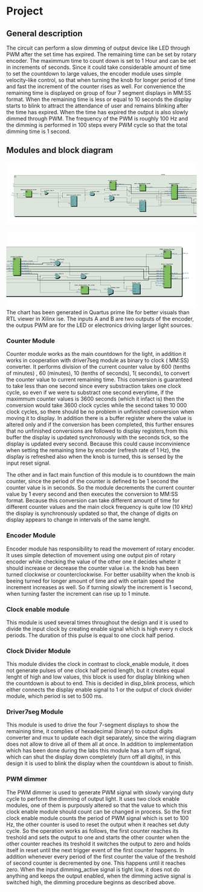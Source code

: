 # Project
## General description
The circuit can perform a slow dimming of output device like LED through PWM after the set time has expired. The remaining time can be set by rotary encoder. The maximmum time to count down is set to 1 Hour and can be set in increments of seconds. Since it could take considerable amount of time to set the countdown to large values, the encoder module uses simple velocity-like control, so that when turning the knob for longer period of time and fast the increment of the counter rises as well. For convenience the remaining time is displayed on group of four 7 segment displays in MM:SS format. When the remaining time is less or equal to 10 seconds the display starts to blink to attract the attendance of user and remains blinking after the time has expired. When the time has expired the output is also slowly dimmed through PWM. The frequency of the PWM is roughly 100 Hz and the dimming is performed in 100 steps every PWM cycle so that the total dimming time is 1 second.

## Modules and block diagram


![Schema](schema_b1.svg)


![Diagram](schema_b2.svg)
The chart has been generated in Quartus prime lite for better visuals than RTL viewer in Xilinx ise. The inputs A and B are two outputs of the encoder, the outpus PWM are for the LED or electronics driving larger light sources. 

### Counter Module
Counter module works as the main countdown for the light, in addition it works in cooperation with driver7seg module as binary to clock ( MM:SS) converter. It performs division of the current counter value by 600 (tenths of minutes) , 60 (minutes), 10 (tenths of seconds), 1( seconds), to convert the counter value to current remaining time. This conversion is guaranteed to take less than one second since every substraction takes one clock cycle, so even if we were tu substract one second everytime, if the maximmum counter values is 3600 seconds (which it infact is) then the conversion would take 3600 clock cycles while the second takes 10 000 clock cycles, so there should be no problem in unfinished conversion when moving it to display. In addition there is a buffer register where the value is altered only and if the conversion has been completed, this further ensures that no unfinished conversions are followed to display registers,from this buffer the display is updated synchronously with the seconds tick, so the display is updated every second. Because this could cause inconvinience when setting the remaining time by encoder (refresh rate of 1 Hz), the display is refreshed also when the knob is turned, this is sensed by the input reset signal. 

The other and in fact main function of this module is to countdown the main counter, since the period of the counter is defined to be 1 second the counter value is in seconds. So the module decrements the current counter value by 1 every second and then executes the conversion to MM:SS format. Because this conversion can take different amount of time for different counter values and the main clock frequency is quite low (10 kHz) the display is synchronously updated so that, the change of digits on display appears to change in intervals of the same lenght.

### Encoder Module
Encoder module has responsibility to read the movement of rotary encoder. It uses simple detection of movement using one output pin of rotary encoder while checking the value of the other one it decides wheter it should increase or decrease the counter value i.e. the knob has been turned clockwise or counterclockwise. For better usability when the knob is beeing turned for longer amount of time and with certain speed the increment increases as well. So if turning slowly the increment is 1 second, when turning faster the increment can rise up to 1 minute. 

### Clock enable module
This module is used several times throughout the design and it is used to divide the input clock by creating enable signal which is high every n clock periods. The duration of this pulse is equal to one clock half period. 

### Clock Divider Module
This module divides the clock in contrast to clock_enable module, it does not generate pulses of one clock half period length, but it creates equal lenght of high and low values, this block is used for display blinking when the countdown is about to end. This is decided in disp_blink process, which either connects the display enable signal to 1 or the output of clock divider module, which period is set to 500 ms.

### Driver7seg Module
This module is used to drive the four 7-segment displays to show the remaining time, it complies of hexadecimal (binary) to output digits converter and mux to update each digit separately, since the wiring diagram does not allow to drive all of them all at once. In addition to implementation which has been done during the labs this module has a turn off signal, which can shut the display down completely (turn off all digits), in this design it is used to blink the display when the countdown is about to finish.

### PWM dimmer
The PWM dimmer is used to generate PWM signal with slowly varying duty cycle to perform the dimming of output light. It uses two clock enable modules, one of them is purpously altered so that the value to which this clock enable module should count can be changed in process. So the first clock enable module counts the period of PWM signal which is set to 100 Hz, the other counter is used to reset the output when it reaches set duty cycle. So the operation works as follows, the first counter reaches its treshold and sets the output to one and starts the other counter when the other counter reaches its treshold it switches the output to zero and holds itself in reset until the next trigger event of the first counter happens. In addition whenever every period of the first counter the value of the treshold of second counter is decremented by one. This happens until it reaches zero. When the input dimming_active signal is tight low, it does not do anything and keeps the output enabled, when the dimming active signal is switched high, the dimming procedure beginns as described above.
